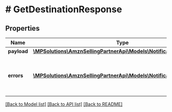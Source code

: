 # # GetDestinationResponse

## Properties

Name | Type | Description | Notes
------------ | ------------- | ------------- | -------------
**payload** | [**\MPSolutions\AmznSellingPartnerApi\Models\Notifications\Destination**](Destination.md) |  | [optional]
**errors** | [**\MPSolutions\AmznSellingPartnerApi\Models\Notifications\Error[]**](Error.md) | A list of error responses returned when a request is unsuccessful. | [optional]

[[Back to Model list]](../../README.md#models) [[Back to API list]](../../README.md#endpoints) [[Back to README]](../../README.md)
